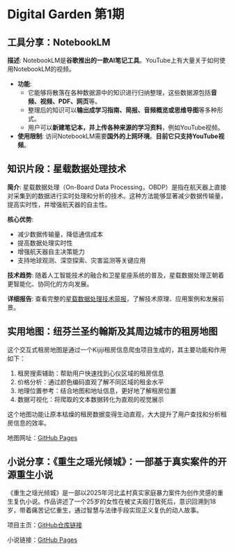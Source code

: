 # Digital Garden 第1期

## 工具分享：NotebookLM

**描述**: NotebookLM是**谷歌推出的一款AI笔记工具**。YouTube上有大量关于如何使用NotebookLM的视频。

* **功能**:
  * 它能够将散落在各种数据源中的知识进行归纳整理，这些数据源包括**音频、视频、PDF、网页**等。
  * 整理后的知识可以**输出成学习指南、简报、音频概览或思维导图**等多种形式。
  * 用户可以**新建笔记本，并上传各种来源的学习资料**，例如YouTube视频。
* **使用限制**: 访问NotebookLM需要**国外的上网环境**。**目前它只支持YouTube视频**。

## 知识片段：星载数据处理技术

**简介**: 星载数据处理（On-Board Data Processing，OBDP）是指在航天器上直接对采集到的数据进行实时处理和分析的技术。这种方法能够显著减少数据传输量，提高实时性，并增强航天器的自主性。

**核心优势**:

* 减少数据传输量，降低通信成本
* 提高数据处理实时性
* 增强航天器自主决策能力
* 支持地球观测、深空探索、灾害监测等关键应用

**技术趋势**: 随着人工智能技术的融合和卫星星座系统的普及，星载数据处理正朝着更智能化、协同化的方向发展。

**详细报告**: 查看完整的[星载数据处理技术简报](./on-board-data-processing.md)，了解技术原理、应用案例和发展前景。

## 实用地图：纽芬兰圣约翰斯及其周边城市的租房地图

这个交互式租房地图是通过一个Kijiji租房信息爬虫项目生成的，其主要功能和作用如下：

1. 租房搜索辅助：帮助用户快速找到心仪区域的租房信息
2. 价格分析：通过颜色编码直观了解不同区域的租金水平
3. 地理位置参考：结合地图和地址信息，更好地了解租房位置
4. 数据可视化：将爬取的文本数据转化为直观的视觉展示

这个地图功能让原本枯燥的租房数据变得生动直观，大大提升了用户查找和分析租房信息的效率。

地图网址：[GitHub Pages](https://greattyrion.github.io/localRentalPlace/)

## 小说分享：《重生之瑶光倾城》：一部基于真实案件的开源重生小说

《重生之瑶光倾城》是一部以2025年河北孟村真实家庭暴力案件为创作灵感的重生复仇小说。作品讲述了一个25岁的女性在被丈夫殴打致死后，意识回溯到18岁，带着痛苦记忆重生，通过智慧与法律手段实现正义复仇的动人故事。

项目主页：[GitHub仓库链接](https://github.com/greywolfrock772/xiaoyao-rebirth)

小说链接：[GitHub Pages](https://greywolfrock772.github.io/xiaoyao-rebirth/)
